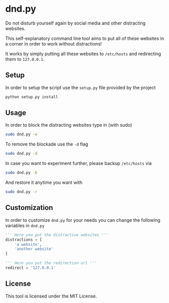 # dnd.py
Do not disturb yourself again by social media and other distracting websites. 

This self-explanatory command line tool aims to put all of these websites in a corner in order to work without distractions!

It works by simply putting all these websites to `/etc/hosts` and redirecting them to `127.0.0.1`. 



## Setup 

In order to setup the script use the `setup.py` file provided by the project

```bash
python setup.py install
```



## Usage

In order to block the distracting websites type in (with sudo)

```bash
sudo dnd.py -e 
```

To remove the blockade use the `-d` flag

```bash
sudo dnd.py -d	
```

In case you want to experiment further, please backup `/etc/hosts`  via

```bash
sudo dnd.py -b
```

And restore it anytime you want with

```bash
sudo dnd.py -r
```



## Customization

In order to customize `dnd.py` for your needs you can change the following variables in `dnd.py`

```python
''' Here you put the distractive websites '''
distractions = [
    'a website',
    'another website'
]

''' Here you put the redirection url '''
redirect = '127.0.0.1'
```



## License

This tool is licensed under the MIT License.


